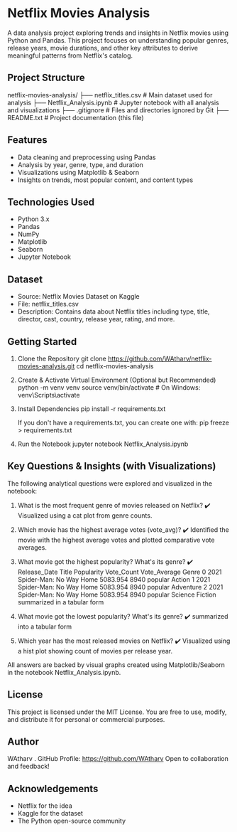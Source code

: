 
Netflix Movies Analysis
=======================

A data analysis project exploring trends and insights in Netflix movies using Python and Pandas. This project focuses on understanding popular genres, release years, movie durations, and other key attributes to derive meaningful patterns from Netflix's catalog.

Project Structure
-----------------
netflix-movies-analysis/
├── netflix_titles.csv        # Main dataset used for analysis
├── Netflix_Analysis.ipynb    # Jupyter notebook with all analysis and visualizations
├── .gitignore                # Files and directories ignored by Git
├── README.txt                # Project documentation (this file)

Features
--------
- Data cleaning and preprocessing using Pandas
- Analysis by year, genre, type, and duration
- Visualizations using Matplotlib & Seaborn
- Insights on trends, most popular content, and content types

Technologies Used
-----------------
- Python 3.x
- Pandas
- NumPy
- Matplotlib
- Seaborn
- Jupyter Notebook

Dataset
-------
- Source: Netflix Movies Dataset on Kaggle
- File: netflix_titles.csv
- Description: Contains data about Netflix titles including type, title, director, cast, country, release year, rating, and more.

Getting Started
---------------
1. Clone the Repository
   git clone https://github.com/WAtharv/netflix-movies-analysis.git
   cd netflix-movies-analysis

2. Create & Activate Virtual Environment (Optional but Recommended)
   python -m venv venv
   source venv/bin/activate  # On Windows: venv\Scripts\activate

3. Install Dependencies
   pip install -r requirements.txt

   If you don't have a requirements.txt, you can create one with:
   pip freeze > requirements.txt

4. Run the Notebook
   jupyter notebook Netflix_Analysis.ipynb

Key Questions & Insights (with Visualizations)
---------------------------------------------
The following analytical questions were explored and visualized in the notebook:

1. What is the most frequent genre of movies released on Netflix?
   ✔️ Visualized using a cat plot from genre counts.

2. Which movie has the highest average votes (vote_avg)?
   ✔️ Identified the movie with the highest average votes and plotted comparative vote averages.

3. What movie got the highest popularity? What's its genre?
   ✔️ 	Release_Date	Title	        Popularity	Vote_Count	Vote_Average	Genre
0	2021	Spider-Man: No Way Home	5083.954	8940	         popular	Action
1	2021	Spider-Man: No Way Home	5083.954	8940	         popular	Adventure
2	2021	Spider-Man: No Way Home	5083.954	8940	         popular	Science Fiction
        summarized in a tabular form 

4. What movie got the lowest popularity? What's its genre?
   ✔️ summarized into a tabular form 

5. Which year has the most released movies on Netflix?
   ✔️ Visualized using a hist plot showing count of movies per release year.

All answers are backed by visual graphs created using Matplotlib/Seaborn in the notebook Netflix_Analysis.ipynb.

License
-------
This project is licensed under the MIT License. You are free to use, modify, and distribute it for personal or commercial purposes.

Author
------
WAtharv .
GitHub Profile: https://github.com/WAtharv
Open to collaboration and feedback!

Acknowledgements
----------------
- Netflix for the idea
- Kaggle for the dataset
- The Python open-source community
